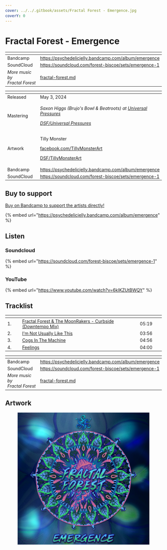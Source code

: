 ```yaml
---
cover: ../../.gitbook/assets/Fractal Forest - Emergence.jpg
coverY: 0
---
```


# Fractal Forest - Emergence

<table data-view="cards"><thead><tr><th></th><th data-hidden data-card-target data-type="content-ref"></th></tr></thead><tbody><tr><td>Bandcamp</td><td><a href="https://psychedelicjelly.bandcamp.com/album/emergence">https://psychedelicjelly.bandcamp.com/album/emergence</a></td></tr><tr><td>SoundCloud</td><td><a href="https://soundcloud.com/forest-biscoe/sets/emergence-1">https://soundcloud.com/forest-biscoe/sets/emergence-1</a></td></tr><tr><td><em>More music by Fractal Forest</em></td><td><a href="../../artists/music/fractal-forest.md">fractal-forest.md</a></td></tr></tbody></table>

<table data-header-hidden><thead><tr><th width="132"></th><th></th></tr></thead><tbody><tr><td>Released</td><td>May 3, 2024</td></tr><tr><td>Mastering</td><td><p><em>Saxon Higgs (Brujo's Bowl &#x26; Beatroots) at</em> <a href="https://www.facebook.com/universalpressures"><em>Universal Pressures</em></a> </p><p><a href="../../artists/mastering/universal-pressures.md"><em>DSF/Universal Pressures</em></a> </p></td></tr><tr><td>Artwork</td><td><p>Tilly Monster </p><p><a href="https://www.facebook.com/TillyMonsterArt">facebook.com/TillyMonsterArt</a> </p><p><a href="../../artists/graphic/tillymonsterart.md">DSF/TillyMonsterArt</a> </p></td></tr><tr><td>Bandcamp</td><td><a href="https://psychedelicjelly.bandcamp.com/album/emergence">https://psychedelicjelly.bandcamp.com/album/emergence</a></td></tr><tr><td>SoundCloud</td><td><a href="https://soundcloud.com/forest-biscoe/sets/emergence-1">https://soundcloud.com/forest-biscoe/sets/emergence-1</a></td></tr></tbody></table>

## Buy to support

[Buy on Bandcamp to support the artists directly!](https://psychedelicjelly.bandcamp.com/album/emergence)&#x20;

{% embed url="https://psychedelicjelly.bandcamp.com/album/emergence" %}

## Listen

### Soundcloud

{% embed url="https://soundcloud.com/forest-biscoe/sets/emergence-1" %}

### YouTube

{% embed url="https://www.youtube.com/watch?v=6kIKZUtBWQY" %}

## Tracklist

<table data-header-hidden><thead><tr><th width="43"></th><th width="491"></th><th width="74"></th></tr></thead><tbody><tr><td>1.</td><td><a href="https://psychedelicjelly.bandcamp.com/track/curbside-downtempo-mix">Fractal Forest &#x26; The MoonRakers - Curbside (Downtempo Mix)</a> </td><td>05:19</td></tr><tr><td>2.</td><td><a href="https://psychedelicjelly.bandcamp.com/track/im-not-usually-like-this">I'm Not Usually Like This</a> </td><td>03:56</td></tr><tr><td>3.</td><td><a href="https://psychedelicjelly.bandcamp.com/track/cogs-in-the-machine">Cogs In The Machine</a> </td><td>04:56</td></tr><tr><td>4.</td><td><a href="https://psychedelicjelly.bandcamp.com/track/feelings">Feelings</a> </td><td>04:00</td></tr></tbody></table>

<table data-view="cards"><thead><tr><th></th><th data-hidden data-card-target data-type="content-ref"></th></tr></thead><tbody><tr><td>Bandcamp</td><td><a href="https://psychedelicjelly.bandcamp.com/album/emergence">https://psychedelicjelly.bandcamp.com/album/emergence</a></td></tr><tr><td>SoundCloud</td><td><a href="https://soundcloud.com/forest-biscoe/sets/emergence-1">https://soundcloud.com/forest-biscoe/sets/emergence-1</a></td></tr><tr><td><em>More music by Fractal Forest</em></td><td><a href="../../artists/music/fractal-forest.md">fractal-forest.md</a></td></tr></tbody></table>

## Artwork

<figure><img src="../../.gitbook/assets/Fractal Forest - Emergence.jpg" alt=""><figcaption></figcaption></figure>

